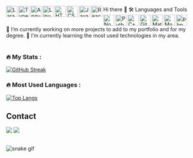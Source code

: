 
Hi there 👋
🛠️ Languages and Tools
<img align="left" alt="Laravel" width="30px" src="https://cdn.jsdelivr.net/gh/devicons/devicon/icons/laravel/laravel-plain.svg" />
<img align="left" alt="TypeScript" width="30px" src="https://cdn.jsdelivr.net/gh/devicons/devicon/icons/typescript/typescript-plain.svg" />
<img align="left" alt="Angular" width="30px" src="https://cdn.jsdelivr.net/gh/devicons/devicon/icons/angularjs/angularjs-plain.svg" />
<img align="left" alt="Linux" width="30px" src="https://cdn.jsdelivr.net/gh/devicons/devicon/icons/linux/linux-original.svg" />
<img align="left" alt="HTML" width="30px" src="https://cdn.jsdelivr.net/gh/devicons/devicon/icons/html5/html5-plain.svg" />
<img align="left" alt="CSS" width="30px" src="https://cdn.jsdelivr.net/gh/devicons/devicon/icons/css3/css3-plain.svg" />
<img align="left" alt="JavaScript" width="30px" src="https://cdn.jsdelivr.net/gh/devicons/devicon/icons/javascript/javascript-plain.svg" />
<img align="left" alt="React" width="30px" src="https://cdn.jsdelivr.net/gh/devicons/devicon/icons/react/react-original.svg" />
<img align="left" alt="NodeJS" width="30px" src="https://cdn.jsdelivr.net/gh/devicons/devicon/icons/nodejs/nodejs-original.svg" />
<img align="left" alt="Python" width="30px" src="https://cdn.jsdelivr.net/gh/devicons/devicon/icons/python/python-plain.svg" />
<img align="left" alt="C++" width="30px" src="https://cdn.jsdelivr.net/gh/devicons/devicon/icons/cplusplus/cplusplus-line.svg" />
<img align="left" alt="GitHub" width="30px" src="https://cdn.jsdelivr.net/gh/devicons/devicon/icons/github/github-original.svg" />
<img align="left" alt="Matlab" width="30px" src="https://cdn.jsdelivr.net/gh/devicons/devicon/icons/matlab/matlab-original.svg" />
<img align="left" alt="MongoDB" width="30px" src="https://cdn.jsdelivr.net/gh/devicons/devicon/icons/mongodb/mongodb-original.svg" />
<img align="left" alt="phpMyAdmin" width="30px" src="https://cdn.jsdelivr.net/gh/devicons/devicon/icons/phpmyadmin/phpmyadmin-original.svg" />
<br /><br />

🔭 I’m currently working on more projects to add to my portfolio and for my degree.
🌱 I’m currently learning the most used technologies in my area.
<br /><br />


### :fire: My Stats :

[![GitHub Streak](http://github-readme-streak-stats.herokuapp.com?user=DragusinMadalinIonut&theme=dark&background=000000)](https://git.io/streak-stats)

### :fire: Most Used Languages :

[![Top Langs](https://github-readme-stats.vercel.app/api/top-langs/?username=DragusinMadalinIonut&layout=compact&theme=vision-friendly-dark)](https://github.com/DragusinMadalinIonut/github-readme-stats)

## Contact 
<div> 
<a href="https://www.linkedin.com/in/dragusin-madallin-b016b3239/" target="_blank"><img src="https://img.shields.io/badge/-LinkedIn-%230077B5?style=for-the-badge&logo=linkedin&logoColor=white" target="_blank"></a> 
  <a href="mailto:dragusin.madalin.ionut@gmail.com"><img src="https://img.shields.io/badge/-Gmail-%23333?style=for-the-badge&logo=gmail&logoColor=white" target="_blank"></a>
 </br>
</br>
 
  ![snake gif](https://github.com/DragusinMadalinIonut/DragusinMadalinIonut/blob/main/github-contribution-grid-snake.gif)
 
</div>




